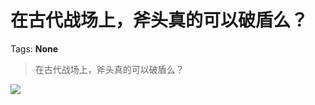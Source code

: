 # 在古代战场上，斧头真的可以破盾么？

Tags: **None**

> 在古代战场上，斧头真的可以破盾么？

![](https://pic2.zhimg.com/50/v2-f9d3dc83483f3e95c5c7759f53d890c1_hd.jpg?source=1940ef5c)

